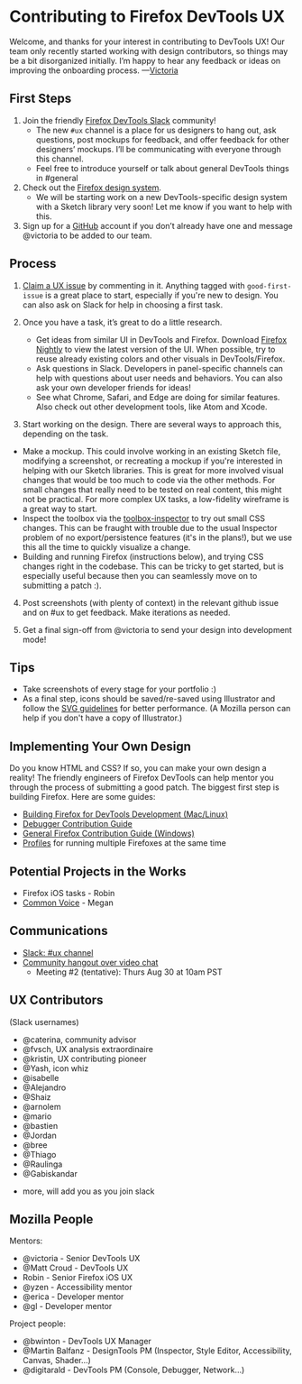 # Contributing to Firefox DevTools UX

Welcome, and thanks for your interest in contributing to DevTools UX! Our team only recently started working with design contributors, so things may be a bit disorganized initially. I’m happy to hear any feedback or ideas on improving the onboarding process. —[Victoria](mailto:victoria@mozilla.com) 

## First Steps

1. Join the friendly [Firefox DevTools Slack](https://devtools-html-slack.herokuapp.com/) community! 
   * The new `#ux` channel is a place for us designers to hang out, ask questions, post mockups for feedback, and offer feedback for other designers’ mockups. I’ll be communicating with everyone through this channel.
   * Feel free to introduce yourself or talk about general DevTools things in #general
2. Check out the [Firefox design system](https://design.firefox.com/photon/). 
   * We will be starting work on a new DevTools-specific design system with a Sketch library very soon! Let me know if you want to help with this.
3. Sign up for a [GitHub](https://github.com/) account if you don’t already have one and message @victoria to be added to our team.

## Process

1. [Claim a UX issue](https://github.com/devtools-html/ux/issues) by commenting in it. Anything tagged with `good-first-issue` is a great place to start, especially if you're new to design. You can also ask on Slack for help in choosing a first task.

2. Once you have a task, it’s great to do a little research.  
   * Get ideas from similar UI in DevTools and Firefox. Download [Firefox Nightly](https://www.mozilla.org/en-US/firefox/channel/desktop/) to view the latest version of the UI. When possible, try to reuse already existing colors and other visuals in DevTools/Firefox.
   * Ask questions in Slack. Developers in panel-specific channels can help with questions about user needs and behaviors. You can also ask your own developer friends for ideas!
   * See what Chrome, Safari, and Edge are doing for similar features. Also check out other development tools, like Atom and Xcode.

3.  Start working on the design. There are several ways to approach this, depending on the task.
   * Make a mockup. This could involve working in an existing Sketch file, modifying a screenshot, or recreating a mockup if you're interested in helping with our Sketch libraries. This is great for more involved visual changes that would be too much to code via the other methods. For small changes that really need to be tested on real content, this might not be practical. For more complex UX tasks, a low-fidelity wireframe is a great way to start.
   * Inspect the toolbox via the [toolbox-inspector](https://developer.mozilla.org/en-US/docs/Tools/Browser_Toolbox) to try out small CSS changes. This can be fraught with trouble due to the usual Inspector problem of no export/persistence features (it's in the plans!), but we use this all the time to quickly visualize a change.
   * Building and running Firefox (instructions below), and trying CSS changes right in the codebase. This can be tricky to get started, but is especially useful because then you can seamlessly move on to submitting a patch :).

4. Post screenshots (with plenty of context) in the relevant github issue and on #ux to get feedback. Make iterations as needed.

5. Get a final sign-off from @victoria to send your design into development mode!

## Tips 
* Take screenshots of every stage for your portfolio :)
* As a final step, icons should be saved/re-saved using Illustrator and follow the [SVG guidelines](https://developer.mozilla.org/en-US/docs/Mozilla/Developer_guide/SVG_Guidelines) for better performance. (A Mozilla person can help if you don't have a copy of Illustrator.)

## Implementing Your Own Design

Do you know HTML and CSS? If so, you can make your own design a reality! The friendly engineers of Firefox DevTools can help mentor you through the process of submitting a good patch. The biggest first step is building Firefox. Here are some guides:
* [Building Firefox for DevTools Development (Mac/Linux)](https://docs.firefox-dev.tools/getting-started/build.html)
* [Debugger Contribution Guide](https://github.com/devtools-html/debugger.html/blob/master/.github/CONTRIBUTING.md)
* [General Firefox Contribution Guide (Windows)](https://developer.mozilla.org/en-US/docs/Mozilla/Developer_guide/Introduction#Step_1_Build_Firefox_for_Desktop_or_Android)
* [Profiles](https://developer.mozilla.org/en-US/docs/Mozilla/Firefox/Multiple_profiles) for running multiple Firefoxes at the same time 

## Potential Projects in the Works

* Firefox iOS tasks - Robin
* [Common Voice](https://github.com/mozilla/voice-web/issues) - Megan

## Communications

* [Slack: #ux channel](https://devtools-html-slack.herokuapp.com/)
* [Community hangout over video chat](https://appear.in/devtools-ux) 
   * Meeting #2 (tentative): Thurs Aug 30 at 10am PST

## UX Contributors 
(Slack usernames)

- @caterina, community advisor
- @fvsch, UX analysis extraordinaire
- @kristin, UX contributing pioneer
- @Yash, icon whiz
- @isabelle
- @Alejandro
- @Shaiz
- @arnolem
- @mario
- @bastien
- @Jordan
- @bree
- @Thiago
- @Raulinga
- @Gabiskandar
+ more, will add you as you join slack

## Mozilla People

Mentors:
- @victoria - Senior DevTools UX
- @Matt Croud - DevTools UX 
- Robin - Senior Firefox iOS UX
- @yzen - Accessibility mentor
- @erica - Developer mentor
- @gl - Developer mentor

Project people:
- @bwinton - DevTools UX Manager
- @Martin Balfanz - DesignTools PM (Inspector, Style Editor, Accessibility, Canvas, Shader…)
- @digitarald - DevTools PM (Console, Debugger, Network...)
